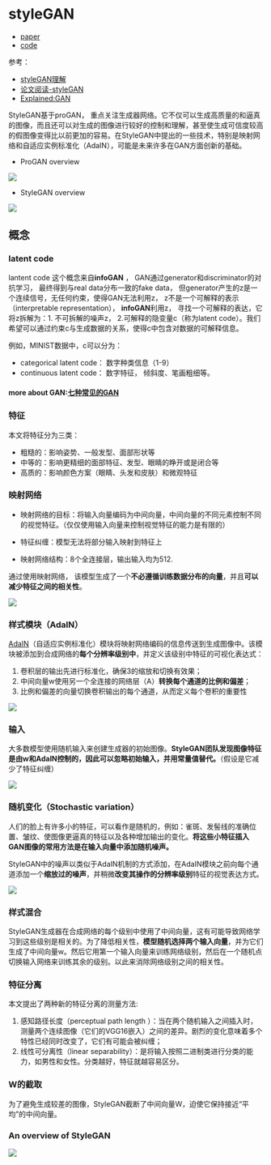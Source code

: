 # styleGAN

- [paper](https://arxiv.org/abs/1812.04948)
- [code](https://github.com/rosinality/style-based-gan-pytorch)

参考：

- [styleGAN理解](https://zhuanlan.zhihu.com/p/54995816)
- [论文阅读-styleGAN](https://zhuanlan.zhihu.com/p/62119852)
- [Explained:GAN](https://towardsdatascience.com/explained-a-style-based-generator-architecture-for-gans-generating-and-tuning-realistic-6cb2be0f431)

StyleGAN基于proGAN， 重点关注生成器网络。它不仅可以生成高质量的和逼真的图像，而且还可以对生成的图像进行较好的控制和理解，甚至使生成可信度较高的假图像变得比以前更加的容易。在StyleGAN中提出的一些技术，特别是映射网络和自适应实例标准化（AdaIN），可能是未来许多在GAN方面创新的基础。

- ProGAN overview

![](https://miro.medium.com/max/875/0*UhDrzVxA5pKhxYaP.png)

- StyleGAN overview

![](https://miro.medium.com/max/626/0*KRsNSyVZSb5qAPVu.png)



## 概念

### latent code 

lantent code 这个概念来自**infoGAN** ， GAN通过generator和discriminator的对抗学习， 最终得到与real data分布一致的fake data， 但generator产生的z是一个连续信号，无任何约束，使得GAN无法利用z， z不是一个可解释的表示（interpretable representation）， **infoGAN**利用z， 寻找一个可解释的表达，它将z拆解为：1. 不可拆解的噪声z， 2.可解释的隐变量c（称为latent code）。我们希望可以通过约束c与生成数据的关系，使得c中包含对数据的可解释信息。

例如，MINIST数据中，c可以分为：

- categorical latent code： 数字种类信息（1-9）
- continuous latent code： 数字特征， 倾斜度、笔画粗细等。



#### more about GAN:[七种常见的GAN](https://blog.csdn.net/qq_39521554/article/details/84675582)



### 特征

本文将特征分为三类：

- 粗糙的：影响姿势、一般发型、面部形状等
- 中等的：影响更精细的面部特征、发型、眼睛的睁开或是闭合等
- 高质的：影响颜色方案（眼睛、头发和皮肤）和微观特征



### 映射网络

- 映射网络的目标：将输入向量编码为中间向量，中间向量的不同元素控制不同的视觉特征。（仅仅使用输入向量来控制视觉特征的能力是有限的）

- 特征纠缠：模型无法将部分输入映射到特征上
- 映射网络结构：8个全连接层，输出输入均为512.

通过使用映射网络， 该模型生成了一个**不必遵循训练数据分布的向量**，并且**可以减少特征之间的相关性**。



![](https://miro.medium.com/max/875/0*6lEwRXKiA8WGRlEc.png)

### 样式模块（AdaIN）

[AdaIN](https://arxiv.org/abs/1703.06868)（自适应实例标准化）模块将映射网络编码的信息传送到生成图像中。该模块被添加到合成网络的**每个分辨率级别中**，并定义该级别中特征的可视化表达式：

1. 卷积层的输出先进行标准化，确保3的缩放和切换有效果；
2. 中间向量w使用另一个全连接的网络层（A）**转换每个通道的比例和偏差**；
3. 比例和偏差的向量切换卷积输出的每个通道，从而定义每个卷积的重要性



![](https://miro.medium.com/max/875/0*uqn4slMHrFYkFmjS.png)

### 输入

大多数模型使用随机输入来创建生成器的初始图像。**StyleGAN团队发现图像特征是由ⱳ和AdaIN控制的，因此可以忽略初始输入，并用常量值替代。**（假设是它减少了特征纠缠）



![](https://miro.medium.com/max/553/0*8TIREj1JVUT_IF4W.png)



### 随机变化（Stochastic variation）

人们的脸上有许多小的特征，可以看作是随机的，例如：雀斑、发髻线的准确位置、皱纹、使图像更逼真的特征以及各种增加输出的变化。**将这些小特征插入GAN图像的常用方法是在输入向量中添加随机噪声。**



StyleGAN中的噪声以类似于AdaIN机制的方式添加，在AdaIN模块之前向每个通道添加一个**缩放过的噪声**，并稍微**改变其操作的分辨率级别**特征的视觉表达方式。

![](https://miro.medium.com/max/875/1*GwchALioRMC1xlj7Bh0ZMg.png)

### 样式混合

StyleGAN生成器在合成网络的每个级别中使用了中间向量，这有可能导致网络学习到这些级别是相关的。为了降低相关性，**模型随机选择两个输入向量**，并为它们生成了中间向量w。然后它用第一个输入向量来训练网络级别，然后在一个随机点切换输入网络来训练其余的级别。以此来消除网络级别之间的相关性。



### 特征分离

本文提出了两种新的特征分离的测量方法:

1. 感知路径长度（perceptual path length ）：当在两个随机输入之间插入时，测量两个连续图像（它们的VGG16嵌入）之间的差异。剧烈的变化意味着多个特性已经同时改变了，它们有可能会被纠缠；
2. 线性可分离性（linear separability）：是将输入按照二进制类进行分类的能力，如男性和女性。分类越好，特征就越容易区分。



### W的截取

为了避免生成较差的图像，StyleGAN截断了中间向量W，迫使它保持接近“平均”的中间向量。



### An overview of StyleGAN

![](https://miro.medium.com/max/875/0*ANwSHXJDmwqjNSxi.png)